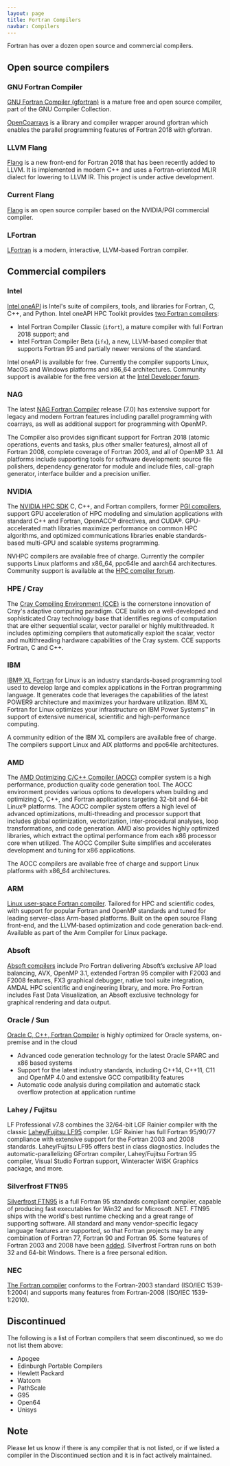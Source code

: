 ```yaml
---
layout: page
title: Fortran Compilers
navbar: Compilers
---
```


Fortran has over a dozen open source and commercial compilers.

## Open source compilers

### GNU Fortran Compiler

[GNU Fortran Compiler (gfortran)](https://gcc.gnu.org/fortran/) is a mature
free and open source compiler, part of the GNU Compiler Collection.

[OpenCoarrays](http://www.opencoarrays.org/) is a library and compiler wrapper
around gfortran which enables the parallel programming features of Fortran 2018
with gfortran.


### LLVM Flang

[Flang](https://github.com/llvm/llvm-project/tree/main/flang)
is a new front-end for Fortran 2018 that has been recently
added to LLVM.
It is implemented in modern C++ and uses a Fortran-oriented MLIR dialect for lowering to LLVM IR.
This project is under active development.


### Current Flang

[Flang](https://github.com/flang-compiler/flang) is an open source compiler
based on the NVIDIA/PGI commercial compiler.


### LFortran

[LFortran](https://lfortran.org) is a modern, interactive, LLVM-based Fortran
compiler.


## Commercial compilers

### Intel

[Intel oneAPI](https://software.intel.com/content/www/us/en/develop/tools/oneapi/all-toolkits.html)
is Intel's suite of compilers, tools, and libraries for Fortran, C, C++, and
Python. Intel oneAPI HPC Toolkit provides
[two Fortran compilers](https://software.intel.com/content/www/us/en/develop/articles/intel-oneapi-fortran-compiler-release-notes.html):

* Intel Fortran Compiler Classic (`ifort`), a mature compiler
  with full Fortran 2018 support; and
* Intel Fortran Compiler Beta (`ifx`), a new, LLVM-based compiler
  that supports Fortran 95 and partially newer versions of the standard.

Intel oneAPI is available for free.
Currently the compiler supports Linux, MacOS and Windows platforms and x86\_64 architectures.
Community support is available for the free version at the [Intel Developer forum](https://community.intel.com/t5/Intel-Fortran-Compiler/bd-p/fortran-compiler).


### NAG

The latest [NAG Fortran Compiler](https://www.nag.com/nag-compiler)
release (7.0) has extensive support for legacy and modern Fortran features including parallel programming with coarrays, as well as additional support for programming with OpenMP.

The Compiler also provides significant support for Fortran 2018 (atomic
operations, events and tasks, plus other smaller features), almost all of
Fortran 2008, complete coverage of Fortran 2003, and all of OpenMP 3.1. All
platforms include supporting tools for software development: source file
polishers, dependency generator for module and include files, call-graph
generator, interface builder and a precision unifier.

### NVIDIA

The [NVIDIA HPC SDK](https://developer.nvidia.com/hpc-sdk) C, C++, and Fortran compilers, former [PGI compilers](https://www.pgroup.com/products/index.htm), support GPU acceleration of HPC modeling and simulation applications with standard C++ and Fortran, OpenACC® directives, and CUDA®. GPU-accelerated math libraries maximize performance on common HPC algorithms, and optimized communications libraries enable standards-based multi-GPU and scalable systems programming.

NVHPC compilers are available free of charge.
Currently the compiler supports Linux platforms and x86\_64, ppc64le and aarch64 architectures.
Community support is available at the [HPC compiler forum](https://forums.developer.nvidia.com/c/accelerated-computing/hpc-compilers/nvc-nvc-and-nvfortran/313).


### HPE / Cray

The [Cray Compiling Environment (CCE)](https://www.cray.com/sites/default/files/SB-Cray-Programming-Environment.pdf)
is the cornerstone innovation of Cray's adaptive computing paradigm. CCE builds
on a well-developed and sophisticated Cray technology base that identifies
regions of computation that are either sequential scalar, vector parallel or
highly multithreaded. It includes optimizing compilers that automatically
exploit the scalar, vector and multithreading hardware capabilities of the Cray
system. CCE supports Fortran, C and C++.

### IBM

[IBM® XL Fortran](https://www.ibm.com/us-en/marketplace/xl-fortran-linux-compiler-power)
for Linux is an industry standards-based programming tool used to develop large
and complex applications in the Fortran programming language. It generates code
that leverages the capabilities of the latest POWER9 architecture and maximizes
your hardware utilization. IBM XL Fortran for Linux optimizes your
infrastructure on IBM Power Systems™ in support of extensive numerical,
scientific and high-performance computing.

A community edition of the IBM XL compilers are available free of charge.
The compilers support Linux and AIX platforms and ppc64le architectures.


### AMD

The [AMD Optimizing C/C++ Compiler (AOCC)](https://developer.amd.com/amd-aocc/)
compiler system is a high performance, production quality code generation tool.
The AOCC environment provides various options to developers when building and
optimizing C, C++, and Fortran applications targeting 32-bit and 64-bit Linux®
platforms. The AOCC compiler system offers a high level of advanced
optimizations, multi-threading and processor support that includes global
optimization, vectorization, inter-procedural analyses, loop transformations,
and code generation. AMD also provides highly optimized libraries, which extract
the optimal performance from each x86 processor core when utilized. The AOCC
Compiler Suite simplifies and accelerates development and tuning for x86
applications.

The AOCC compilers are available free of charge and support Linux platforms with x86\_64 architectures.


### ARM

[Linux user-space Fortran compiler](https://developer.arm.com/tools-and-software/server-and-hpc/compile/arm-compiler-for-linux/arm-fortran-compiler).
Tailored for HPC and scientific codes, with support for popular Fortran and
OpenMP standards and tuned for leading server-class Arm-based platforms. Built
on the open source Flang front-end, and the LLVM‑based optimization and code
generation back-end. Available as part of the Arm Compiler for Linux package.

### Absoft

[Absoft compilers](https://www.absoft.com/products/) include Pro Fortran
delivering Absoft’s exclusive AP load balancing, AVX, OpenMP 3.1,
extended Fortran 95 compiler with F2003 and F2008 features, FX3 graphical debugger,
native tool suite integration, AMDAL HPC scientific and engineering library, and more.
Pro Fortran includes Fast Data Visualization, an Absoft exclusive technology for
graphical rendering and data output.

### Oracle / Sun

[Oracle C, C++, Fortran Compiler](https://www.oracle.com/application-development/technologies/developerstudio-features.html)
is highly optimized for Oracle systems, on-premise and in the cloud

* Advanced code generation technology for the latest Oracle SPARC and x86 based systems
* Support for the latest industry standards, including C++14, C++11, C11 and OpenMP 4.0 and extensive GCC compatibility features
* Automatic code analysis during compilation and automatic stack overflow protection at application runtime


### Lahey / Fujitsu

LF Professional v7.8 combines the 32/64-bit LGF Rainier compiler with the classic
[Lahey/Fujitsu LF95](https://lahey.com/) compiler. LGF Rainier has full Fortran
95/90/77 compliance with extensive support for the Fortran 2003 and 2008 standards.
Lahey/Fujitsu LF95 offers best in class diagnostics.
Includes the automatic-parallelizing GFortran compiler, Lahey/Fujitsu Fortran 95
compiler, Visual Studio Fortran support, Winteracter WiSK Graphics package, and more.

### Silverfrost FTN95

[Silverfrost FTN95](https://www.silverfrost.com/) is a full Fortran 95 standards
compliant compiler, capable of producing fast executables for Win32 and for
Microsoft .NET. FTN95 ships with the world's best runtime checking and a great
range of supporting software. All standard and many vendor-specific legacy
language features are supported, so that Fortran projects may be any combination
of Fortran 77, Fortran 90 and Fortran 95.
Some features of Fortran 2003 and 2008 have been [added](https://www.silverfrost.com/19/ftn95/support/ftn95_revision_history.aspx).
Silverfrost Fortran runs on both 32 and 64-bit Windows. There is a free personal edition.


### NEC

[The Fortran compiler](https://www.nec.com/en/global/solutions/hpc/sx/tools.html)
conforms to the Fortran-2003 standard (ISO/IEC 1539-1:2004) and supports many
features from Fortran-2008 (ISO/IEC 1539-1:2010).

## Discontinued

The following is a list of Fortran compilers that seem discontinued, so we do
not list them above:

* Apogee
* Edinburgh Portable Compilers
* Hewlett Packard
* Watcom
* PathScale
* G95
* Open64
* Unisys

## Note

Please let us know if there is any compiler that is not listed, or if we listed
a compiler in the Discontinued section and it is in fact actively maintained.
